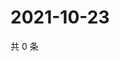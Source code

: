 # 2021-10-23

共 0 条

<!-- BEGIN WEIBO -->
<!-- 最后更新时间 Sat Oct 23 2021 03:09:15 GMT+0800 (China Standard Time) -->

<!-- END WEIBO -->
